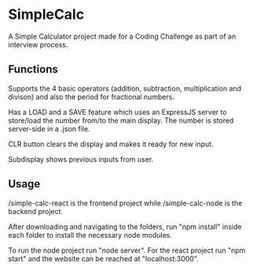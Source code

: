 # SimpleCalc
A Simple Calculator project made for a Coding Challenge as part of an interview process.

## Functions
Supports the 4 basic operators (addition, subtraction, multiplication and divison) and also the period for fractional numbers.

Has a LOAD and a SAVE feature which uses an ExpressJS server to store/load the number from/to the main display. The number is stored server-side in a .json file.

CLR button clears the display and makes it ready for new input.

Subdisplay shows previous inputs from user.

## Usage
/simple-calc-react is the frontend project while /simple-calc-node is the backend project. 

After downloading and navigating to the folders, run "npm install" inside each folder to install the necessary node modules.

To run the node project run "node server". For the react project run "npm start" and the website can be reached at "localhost:3000".

